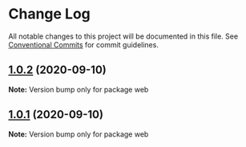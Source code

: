 # Change Log

All notable changes to this project will be documented in this file.
See [Conventional Commits](https://conventionalcommits.org) for commit guidelines.

## [1.0.2](https://github.com/uoon-dev/lerna-guide/compare/v1.0.1...v1.0.2) (2020-09-10)

**Note:** Version bump only for package web





## [1.0.1](https://github.com/uoon-dev/lerna-guide/compare/v0.0.2...v1.0.1) (2020-09-10)

**Note:** Version bump only for package web
